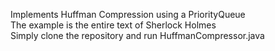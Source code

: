 Implements Huffman Compression using a PriorityQueue\
The example is the entire text of Sherlock Holmes\
Simply clone the repository and run HuffmanCompressor.java

